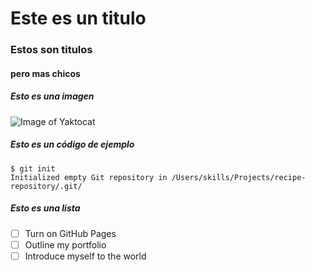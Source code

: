 # Este es un titulo

### Estos son titulos
#### pero mas chicos 


##### Esto es una imagen
![Image of Yaktocat](https://octodex.github.com/images/yaktocat.png)


##### Esto es un código de ejemplo
```
$ git init
Initialized empty Git repository in /Users/skills/Projects/recipe-repository/.git/
```

##### Esto es una lista
- [ ] Turn on GitHub Pages
- [ ] Outline my portfolio
- [ ] Introduce myself to the world
